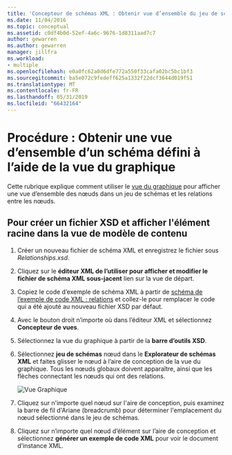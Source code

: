```yaml
---
title: 'Concepteur de schémas XML : Obtenir vue d’ensemble du jeu de schéma à l’aide de la vue du graphique'
ms.date: 11/04/2016
ms.topic: conceptual
ms.assetid: c0df4b0d-52ef-4a6c-9676-1d8311aad7c7
author: gewarren
ms.author: gewarren
manager: jillfra
ms.workload:
- multiple
ms.openlocfilehash: e0a0fc62a0d6dfe772a550f33cafa02bc5bc1bf3
ms.sourcegitcommit: ba5e072c9fedeff625a1332f22dcf3644d019f51
ms.translationtype: MT
ms.contentlocale: fr-FR
ms.lasthandoff: 05/31/2019
ms.locfileid: "66432164"
---
```

# <a name="how-to-get-an-overview-of-a-schema-set-using-the-graph-view"></a>Procédure : Obtenir une vue d’ensemble d’un schéma défini à l’aide de la vue du graphique

Cette rubrique explique comment utiliser le [vue du graphique](../xml-tools/graph-view.md) pour afficher une vue d’ensemble des nœuds dans un jeu de schémas et les relations entre les nœuds.

## <a name="to-create-a-new-xsd-file-and-display-the-root-element-in-the-content-model-view"></a>Pour créer un fichier XSD et afficher l'élément racine dans la vue de modèle de contenu

1. Créer un nouveau fichier de schéma XML et enregistrez le fichier sous *Relationships.xsd*.

2. Cliquez sur le **éditeur XML de l’utiliser pour afficher et modifier le fichier de schéma XML sous-jacent** lien sur la vue de départ.

3. Copiez le code d’exemple de schéma XML à partir de [schéma de l’exemple de code XML : relations](../xml-tools/sample-xsd-file-relationships.md) et collez-le pour remplacer le code qui a été ajouté au nouveau fichier XSD par défaut.

4. Avec le bouton droit n’importe où dans l’éditeur XML et sélectionnez **Concepteur de vues**.

5. Sélectionnez la vue du graphique à partir de la **barre d’outils XSD**.

6. Sélectionnez **jeu de schémas** nœud dans le **Explorateur de schémas XML** et faites glisser le nœud à l’aire de conception de la vue du graphique. Tous les nœuds globaux doivent apparaître, ainsi que les flèches connectant les nœuds qui ont des relations.

     ![Vue Graphique](../xml-tools/media/relationshipingraphview.gif)

7. Cliquez sur n'importe quel nœud sur l'aire de conception, puis examinez la barre de fil d'Ariane (breadcrumb) pour déterminer l'emplacement du nœud sélectionné dans le jeu de schémas.

8. Cliquez sur n’importe quel nœud d’élément sur l’aire de conception et sélectionnez **générer un exemple de code XML** pour voir le document d’instance XML.
